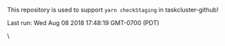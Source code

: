 This repository is used to support `yarn checkStaging` in taskcluster-github!

Last run: Wed Aug 08 2018 17:48:19 GMT-0700 (PDT)

\
